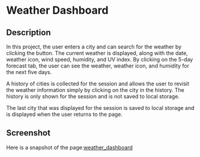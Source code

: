 # Weather Dashboard

## Description

In this project, the user enters a city and can search for the weather by clicking the button. The current weather is displayed, along with the date, weather icon, wind speed, humidity, and UV index. By clicking on the 5-day forecast tab, the user can see the weather, weather icon, and humidity for the next five days.

A history of cities is collected for the session and allows the user to revisit the weather information simply by clicking on the city in the history. The history is only shown for the session and is not saved to local storage.

The last city that was displayed for the session is saved to local storage and is displayed when the user returns to the page.

## Screenshot

Here is a snapshot of the page:[weather_dashboard](./screenshot_weather.png)
